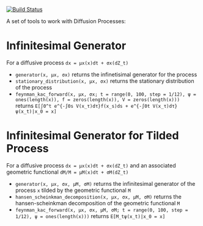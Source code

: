 [![Build Status](https://travis-ci.org/matthieugomez/ContinuousTimeMarkovOperators.jl.svg?branch=master)](https://travis-ci.org/matthieugomez/ContinuousTimeMarkovOperators.jl)

A set of tools to work with Diffusion Processes:

# Infinitesimal Generator
For a diffusive process `dx = μx(x)dt + σx(dZ_t)`
- `generator(x, μx, σx)` returns the infinetisimal generator for the process 
- `stationary_distribution(x, μx, σx)` returns the stationary distribution of the process 
- `feynman_kac_forward(x, μx, σx; t = range(0, 100, step = 1/12), ψ = ones(length(x)), f = zeros(length(x)), V = zeros(length(x)))` returns `E[∫0^t e^{-∫0s V(x_τ)dτ}f(x_s)ds + e^{-∫0t V(x_τ)dτ}ψ(x_t)|x_0 = x]` 

# Infinitesimal Generator for Tilded Process
For a diffusive process `dx = μx(x)dt + σx(dZ_t)` and an associated geometric functional `dM/M = μM(x)dt + σM(dZ_t)`
- `generator(x, μx, σx, μM, σM)` returns the infinitesimal generator of the process `x` tilded by the geometric functional `M` 
- `hansen_scheinkman_decomposition(x, μx, σx, μM, σM)` returns the hansen-scheinkman decomposition of the geometric functional `M`
- `feynman_kac_forward(x, μx, σx, μM, σM; t = range(0, 100, step = 1/12), ψ = ones(length(x)))` returns  `E[M_tψ(x_t)|x_0 = x]`
